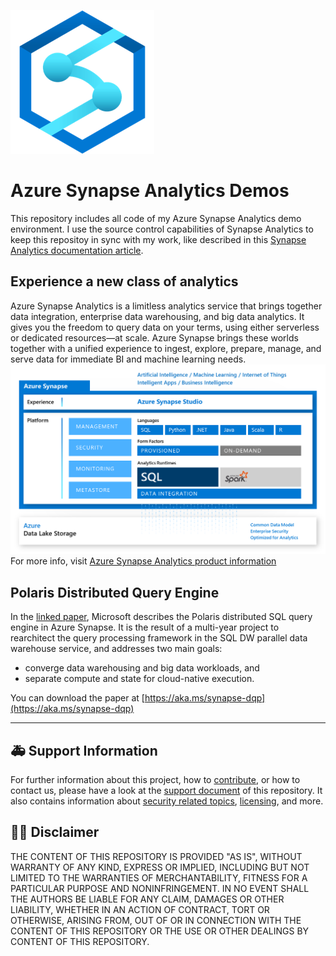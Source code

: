 ![Azure Synapse Analytics Logo](.media/SynapseLogo.png)

#  Azure Synapse Analytics Demos
This repository includes all code of my Azure Synapse Analytics demo environment. I use the source control capabilities of Synapse Analytics to keep this repositoy in sync with my work, like described in this [Synapse Analytics documentation article](https://docs.microsoft.com/en-us/azure/synapse-analytics/cicd/source-control).

## Experience a new class of analytics
Azure Synapse Analytics is a limitless analytics service that brings together data integration, enterprise data warehousing, and big data analytics. It gives you the freedom to query data on your terms, using either serverless or dedicated resources—at scale. Azure Synapse brings these worlds together with a unified experience to ingest, explore, prepare, manage, and serve data for immediate BI and machine learning needs.
![Azure Synapse Analytics High Level Architecture](.media/synapse-analytics.png)
For more info, visit [Azure Synapse Analytics product information](https://azure.microsoft.com/en-us/services/synapse-analytics/)

## Polaris Distributed Query Engine
In the [linked paper](https://aka.ms/synapse-dqp), Microsoft describes the Polaris distributed SQL query engine in Azure Synapse. It is the result of a multi-year project to rearchitect the query processing framework in the SQL DW parallel data warehouse service, and addresses two main goals:

- converge data warehousing and big data workloads, and 
- separate compute and state for cloud-native execution.

You can download the paper at [https://aka.ms/synapse-dqp](https://aka.ms/synapse-dqp)

---

## :ambulance: Support Information

For further information about this project, how to [contribute](CONTRIBUTING.md), or how to contact us, please have a look at the [support document](SUPPORT.md) of this repository. It also contains information about [security related topics](SECURITY.md), [licensing](LICENSE.md), and more.  

## :man_judge: Disclaimer

THE CONTENT OF THIS REPOSITORY IS PROVIDED "AS IS", WITHOUT WARRANTY OF ANY KIND, EXPRESS OR IMPLIED, INCLUDING BUT NOT LIMITED TO THE WARRANTIES OF MERCHANTABILITY, FITNESS FOR A PARTICULAR PURPOSE AND NONINFRINGEMENT. IN NO EVENT SHALL THE AUTHORS BE LIABLE FOR ANY CLAIM, DAMAGES OR OTHER LIABILITY, WHETHER IN AN ACTION OF CONTRACT, TORT OR OTHERWISE, ARISING FROM, OUT OF OR IN CONNECTION WITH THE CONTENT OF THIS REPOSITORY OR THE USE OR OTHER DEALINGS BY CONTENT OF THIS REPOSITORY.